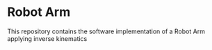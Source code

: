 # Robot Arm
This repository contains the software implementation of a Robot Arm applying inverse kinematics